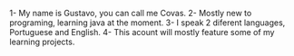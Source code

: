 1- My name is Gustavo, you can call me Covas.
2- Mostly new to programing, learning java at the moment.
3- I speak 2 diferent languages, Portuguese and English.
4- This acount will mostly feature some of my learning projects.
